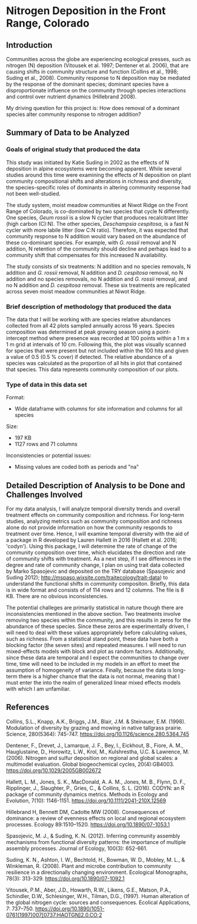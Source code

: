 # Nitrogen Deposition in the Front Range, Colorado


## Introduction
Communities across the globe are experiencing ecological presses, such as nitrogen (N) deposition (Vitousek et al. 1997; Dentener et al. 2006), that are causing shifts in community structure and function (Collins et al., 1998; Suding et al., 2008). Community response to N deposition may be mediated by the response of the dominant species; dominant species have a disproportionate influence on the community through species interactions and control over nutrient dynamics (Hillebrand 2008).

My driving question for this project is: How does removal of a dominant species alter community response to nitrogen addition?



## Summary of Data to be Analyzed
### Goals of original study that produced the data
This study was initiated by Katie Suding in 2002 as the effects of N deposition in alpine ecosystems were becoming apparent. While several studies around this time were examining the effects of N deposition on plant community compositional shifts and alterations in richness and diversity, the species-specific roles of dominants in altering community response had not been well-studied.

The study system, moist meadow communities at Niwot Ridge on the Front Range of Colorado, is co-dominated by two species that cycle N differently. One species, *Geum rossii* is a slow N cycler that produces recalcitrant litter (high carbon (C):N). The other species, *Deschampsia cespitosa*, is a fast N cycler with more labile litter (low C:N ratio). Therefore, it was expected that community response to N addition would vary based on the abundance of these co-dominant species. For example, with *G. rossii* removal and N addition, N retention of the community should decline and perhaps lead to a community shift that compensates for this increased N availability.

The study consists of six treatments: N addition and no species removals, N addition and *G. rossii* removal, N addition and *D. cespitosa* removal, no N addition and no species removals, no N addition and *G. rossii* removal, and no N addition and *D. cespitosa* removal. These six treatments are replicated across seven moist meadow communities at Niwot Ridge.

### Brief description of methodology that produced the data
The data that I will be working with are species relative abundances collected from all 42 plots sampled annually across 16 years. Species composition was determined at peak growing season using a point-intercept method where presence was recorded at 100 points within a 1 m x 1 m grid at intervals of 10 cm. Following this, the plot was visually scanned for species that were present but not included within the 100 hits and given a value of 0.5 (0.5 % cover) if detected. The relative abundance of a species was calculated as the proportion of all hits in plot that contained that species. This data represents community composition of our plots.

### Type of data in this data set
Format:
* Wide dataframe with columns for site information and columns for all species

Size:
* 197 KB
* 1127 rows and 71 columns

Inconsistencies or potential issues:
* Missing values are coded both as periods and "na"



## Detailed Description of Analysis to be Done and Challenges Involved
For my data analysis, I will analyze temporal diversity trends and overall treatment effects on community composition and richness. For long-term studies, analyzing metrics such as community composition and richness alone do not provide information on how the community responds to treatment over time. Hence, I will examine temporal diversity with the aid of a package in R developed by Lauren Hallett in 2016 (Hallett et al. 2016; 'codyn'). Using this package, I will determine the rate of change of the community composition over time, which elucidates the direction and rate of community shifts with treatment. As a next step, if I see differences in the degree and rate of community change, I plan on using trait data collected by Marko Spasojevic and deposited on the TRY database (Spasojevic and Suding 2012); <http://mspaso.wixsite.com/traitecology/trait-data>) to understand the functional shifts in community compositon. Briefly, this data is in wide format and consists of of 114 rows and 12 columns. The file is 8 KB. There are no obvious inconsistencies.

The potential challeges are primarily statistical in nature though there are inconsistencies mentioned in the above section. Two treatments involve removing two species within the community, and this results in zeros for the abundance of these species. Since these zeros are experimentally driven, I will need to deal with these values appropriately before calculating values, such as richness. From a statistical stand point, these data have both a blocking factor (the seven sites) and repeated measures. I will need to run mixed-effects models with block and plot as random factors. Additionally, since these data are temporal and I expect the communities to change over time, time will need to be included in my models in an effort to meet the assumption of homogeneity of variance. Finally, because the data is long-term there is a higher chance that the data is not normal, meaning that I must enter the into the realm of generalized linear mixed effects models with which I am unfamiliar.



## References
Collins, S.L., Knapp, A.K., Briggs, J.M., Blair, J.M. & Steinauer, E.M. (1998). Modulation of diversity by
grazing and mowing in native tallgrass prairie. Science, 280(5364): 745-747. <https://doi.org/10.1126/science.280.5364.745>

Dentener, F., Drevet, J., Lamarque, J. F., Bey, I., Eickhout, B., Fiore, A. M., Hauglustaine, D., Horowitz, L.W., Krol, M., Kulshrestha, U.C. & Lawrence, M. (2006). Nitrogen and sulfur deposition on regional and global scales: a multimodel evaluation. Global biogeochemical cycles, 20(4):GB4003. <https://doi.org/10.1029/2005GB002672>

Hallett, L. M., Jones, S. K., MacDonald, A. A. M., Jones, M. B., Flynn, D. F., Ripplinger, J., Slaughter, P., Gries, C., & Collins, S. L. (2016). CODYN: an R package of community dynamics metrics. Methods in Ecology and Evolution, 7(10): 1146-1151. <https://doi.org/10.1111/2041-210X.12569>

Hillebrand H, Bennett DM, Cadotte MW (2008). Consequences of dominance: a review of evenness effects on local and regional ecosystem processes. Ecology 89:1510–1520. <https://doi.org/10.1890/07-1053.1>

Spasojevic, M. J., & Suding, K. N. (2012). Inferring community assembly mechanisms from functional diversity patterns: the importance of multiple assembly processes. Journal of Ecology, 100(3): 652-661.

Suding, K. N., Ashton, I. W., Bechtold, H., Bowman, W. D., Mobley, M. L., & Winkleman, R. (2008). Plant and microbe contribution to community resilience in a directionally changing environment. Ecological Monographs, 78(3): 313-329. <https://doi.org/10.1890/07-1092.1>

Vitousek, P.M., Aber, J.D., Howarth, R.W., Likens, G.E., Matson, P.A., Schindler, D.W., Schlesinger, W.H., Tilman, D.G., (1997). Human alteration of the global nitrogen cycle: sources and consequences. Ecolical Applications, 7: 737–750. <https://doi.org/10.1890/1051-0761(1997)007[0737:HAOTGN]2.0.CO;2>
